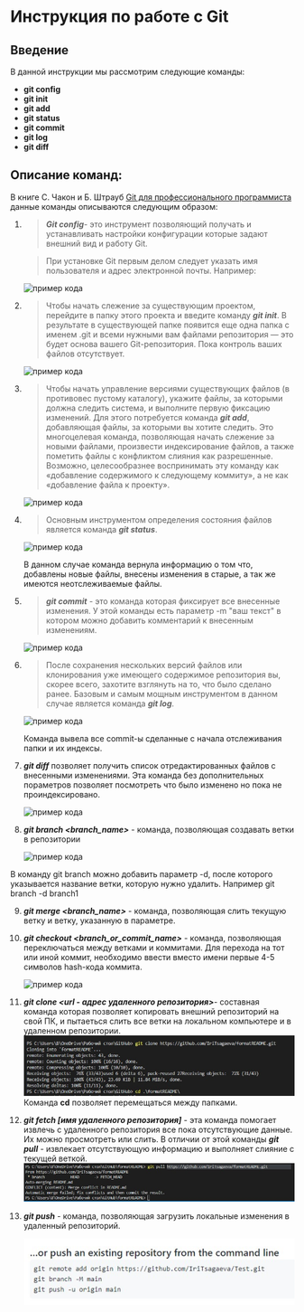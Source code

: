 # Инструкция по работе с Git

## Введение 

В данной инструкции мы рассмотрим следующие команды:

* **git config** 
* **git init** 
* **git add** 
* **git status** 
* **git commit** 
* **git log** 
* **git diff** 

## Описание команд:

В книге С. Чакон и Б. Штрауб [Git для профессионального программиста](https://gbcdn.mrgcdn.ru/uploads/asset/4245110/attachment/d4eb8c232f8f2bdf4e42ba7cb49e0c50.pdf) данные команды описываются следующим образом:

1.  > ***Git config***- это инструмент позволяющий получать и устанавливать настройки конфигурации которые задают внешний вид и работу Git. 

    >При установке Git первым делом следует указать имя пользователя и адрес электронной почты. Например:

    ![пример кода](config.jpg)

2. > Чтобы начать слежение за существующим проектом, перейдите в папку этого проекта и введите команду ***git init***. В результате в существующей папке появится еще одна папка с именем .git и всеми нужными вам файлами репозитория — это будет основа вашего Git-репозитория. Пока контроль ваших файлов отсутствует.

    ![пример кода](init.jpg)
3. > Чтобы начать управление версиями существующих файлов (в противовес пустому каталогу), укажите файлы, за которыми должна следить система, и выполните 
первую фиксацию изменений. Для этого потребуется команда ***git add***, 
добавляющая файлы, за которыми вы хотите следить. Это многоцелевая команда, позволяющая начать слежение за новыми файлами, произвести индексирование файлов, а также пометить файлы с конфликтом слияния как разрешенные. Возможно, целесообразнее воспринимать эту команду как «добавление содержимого к следующему коммиту», а не как «добавление файла к проекту».

    ![пример кода](add.jpg)
4. > Основным инструментом определения состояния файлов является команда 
***git status***. 
    
    ![пример кода](status.jpg)

    В данном случае команда вернула информацию о том что, добавлены новые файлы, внесены изменения в старые, а так же имеются неотслеживаемые файлы.
    
5. > ***git commit*** - это команда которая фиксирует все внесенные изменения. У этой команды есть параметр -m "ваш текст" в котором можно добавить комментарий к внесенным изменениям.

    ![пример кода](commit.jpg)

6. > После сохранения нескольких версий файлов или клонирования уже имеющего 
содержимое репозитория вы, скорее всего, захотите взглянуть на то, что было сделано ранее. Базовым и самым мощным инструментом в данном случае является 
команда ***git log***.

    ![пример кода](log.jpg)
    
    Команда вывела все commit-ы сделанные с начала отслеживания папки и их индексы.

7. ***git diff*** позволяет получить список отредактированных файлов с внесенными изменениями. Эта команда без дополнительных пораметров позволяет посмотреть что было изменено но пока не проиндексировано. 

    ![пример кода](diff.jpg)

8. ***git branch <branch_name>*** - команда, позволяющая создавать ветки в репозитории

    ![пример кода](branch.jpg)
 
 В команду git branch можно добавить параметр -d, после которого указывается название ветки, которую нужно удалить. Например git branch -d branch1

9. ***git merge <branch_name>*** - команда, позволяющая слить текущую ветку и ветку, указанную в параметре.

10. ___git checkout <branch_or_commit_name>___ - команда, позволяющая переключаться между ветками и коммитами. Для перехода на тот или иной коммит, необходимо ввести вместо имени первые 4-5 символов hash-кода коммита.

    ![пример кода](checkout.jpg)

11. ***git clone <url - адрес удаленного репозитория>***- составная команда которая позволяет копировать внешний репозиторий на свой ПК, и пытаеться слить все ветки на локальном компьютере и в удаленном репозитории. 
    ![пример](clone.jpg)
Команда **cd** позволяет перемещаться между папками.
12. ***git fetch [имя удаленного репозитория]*** - эта команда помогает извлечь с удаленного репозитория все пока отсутствующие данные. Их можно просмотреть или слить. В отличии от этой команды ***git pull*** - извлекает отсутствующую информацию и выполняет слияние с текущей веткой.
![пример](pull.jpg)

13. ***git push*** - команда, позволяющая загрузить локальные изменения в удаленный репозиторий.

    ![example](commandsforpush.jpg)

